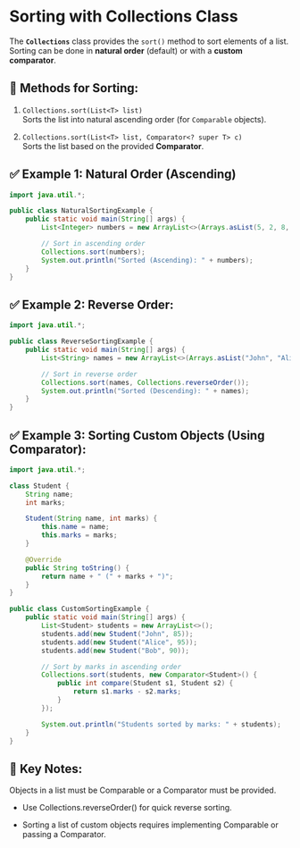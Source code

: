 # Sorting with Collections Class

The **`Collections`** class provides the `sort()` method to sort elements of a list.  
Sorting can be done in **natural order** (default) or with a **custom comparator**.


## 🔹 Methods for Sorting:
1. `Collections.sort(List<T> list)`  
   Sorts the list into natural ascending order (for `Comparable` objects).
   
2. `Collections.sort(List<T> list, Comparator<? super T> c)`  
   Sorts the list based on the provided **Comparator**.


## ✅ Example 1: Natural Order (Ascending)
```java
import java.util.*;

public class NaturalSortingExample {
    public static void main(String[] args) {
        List<Integer> numbers = new ArrayList<>(Arrays.asList(5, 2, 8, 1, 9));

        // Sort in ascending order
        Collections.sort(numbers);
        System.out.println("Sorted (Ascending): " + numbers);
    }
}
```

## ✅ Example 2: Reverse Order:
```java
import java.util.*;

public class ReverseSortingExample {
    public static void main(String[] args) {
        List<String> names = new ArrayList<>(Arrays.asList("John", "Alice", "Bob"));

        // Sort in reverse order
        Collections.sort(names, Collections.reverseOrder());
        System.out.println("Sorted (Descending): " + names);
    }
}
```

## ✅ Example 3: Sorting Custom Objects (Using Comparator):
```java
import java.util.*;

class Student {
    String name;
    int marks;

    Student(String name, int marks) {
        this.name = name;
        this.marks = marks;
    }

    @Override
    public String toString() {
        return name + " (" + marks + ")";
    }
}

public class CustomSortingExample {
    public static void main(String[] args) {
        List<Student> students = new ArrayList<>();
        students.add(new Student("John", 85));
        students.add(new Student("Alice", 95));
        students.add(new Student("Bob", 90));

        // Sort by marks in ascending order
        Collections.sort(students, new Comparator<Student>() {
            public int compare(Student s1, Student s2) {
                return s1.marks - s2.marks;
            }
        });

        System.out.println("Students sorted by marks: " + students);
    }
}
```

## 🔸 Key Notes:
Objects in a list must be Comparable or a Comparator must be provided.

- Use Collections.reverseOrder() for quick reverse sorting.

- Sorting a list of custom objects requires implementing Comparable or passing a Comparator.
